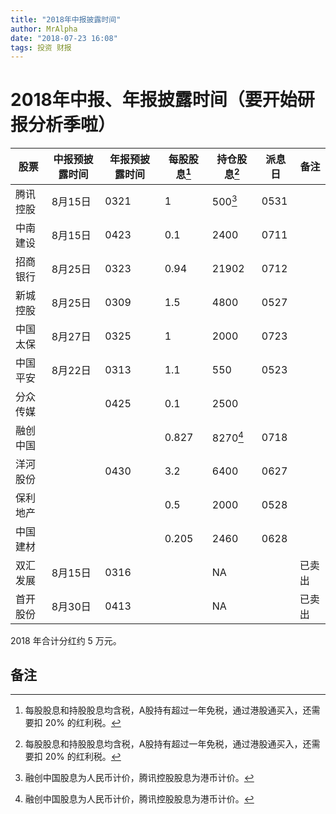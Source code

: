 ```yaml
---
title: "2018年中报披露时间"
author: MrAlpha
date: "2018-07-23 16:08"
tags: 投资 财报
---
```


# 2018年中报、年报披露时间（要开始研报分析季啦）

| 股票     | 中报预披露时间 | 年报预披露时间 | 每股股息[^1] | 持仓股息[^1] | 派息日 | 备注   |
| -------- | -------------- | -------------- | ------------ | ------------ | ------ | ------ |
| 腾讯控股 | 8月15日        | 0321           | 1            | 500[^2]      | 0531   |        |
| 中南建设 | 8月15日        | 0423           | 0.1          | 2400         | 0711   |        |
| 招商银行 | 8月25日        | 0323           | 0.94         | 21902        | 0712   |        |
| 新城控股 | 8月25日        | 0309           | 1.5          | 4800         | 0527   |        |
| 中国太保 | 8月27日        | 0325           | 1            | 2000         | 0723   |        |
| 中国平安 | 8月22日        | 0313           | 1.1          | 550          | 0523   |        |
| 分众传媒 |                | 0425           | 0.1          | 2500         |        |        |
| 融创中国 |                |                | 0.827        | 8270[^2]     | 0718   |        |
| 洋河股份 |                | 0430           | 3.2          | 6400         | 0627   |        |
| 保利地产 |                |                | 0.5          | 2000         | 0528   |        |
| 中国建材 |                |                | 0.205        | 2460         | 0628   |        |
| 双汇发展 | 8月15日        | 0316           |              | NA           |        | 已卖出 |
| 首开股份 | 8月30日        | 0413           |              | NA           |        | 已卖出 |

2018 年合计分红约 5 万元。

##  备注

[^1]: 每股股息和持股股息均含税，A股持有超过一年免税，通过港股通买入，还需要扣 20% 的红利税。
[^2]: 融创中国股息为人民币计价，腾讯控股股息为港币计价。
